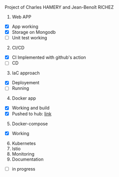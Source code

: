 Project of Charles HAMERY and Jean-Benoît RICHEZ 

1. Web APP
  - [x] App working
  - [x] Storage on Mongodb
  - [ ] Unit test working

2. CI/CD
  - [X] CI Implemented with github's action
  - [ ] CD
3. IaC approach
  - [X] Deployement 
  - [ ] Running
4. Docker app
  - [x] Working and build
  - [x] Pushed to hub: [link](https://hub.docker.com/repository/docker/jbrichez/richam)
5. Docker-compose
  - [x] Working
6. Kubernetes
7. lstio
8. Monitoring
9. Documentation
  - [ ] in progress
